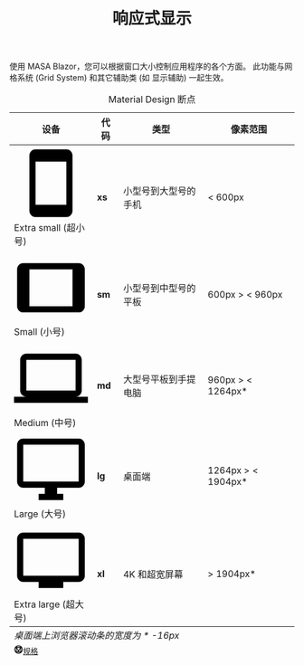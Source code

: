 ﻿---
order: 2
title: 响应式显示
---

使用 MASA Blazor，您可以根据窗口大小控制应用程序的各个方面。 此功能与网格系统 (Grid System) 和其它辅助类 (如 显示辅助) 一起生效。

<html>
 <head></head>
 <body>
  <div class="overflow-hidden mb-12 overflow-hidden m-sheet m-sheet--outlined theme--light rounded">
   <div class="m-data-table theme--light">
    <div class="m-data-table__wrapper">
     <table>
      <caption class="pa-4">
       Material Design 断点
      </caption>
      <thead>
       <tr class="text-left">
        <th>设备</th>
        <th>代码</th>
        <th>类型</th>
        <th>像素范围</th>
       </tr>
      </thead>
      <tbody>
       <tr>
        <td><span aria-hidden="true" class="m-icon notranslate m-icon--left theme--light">
          <svg xmlns="http://www.w3.org/2000/svg" viewbox="0 0 24 24" role="img" aria-hidden="true" class="m-icon__svg">
           <path d="M17,19H7V5H17M17,1H7C5.89,1 5,1.89 5,3V21A2,2 0 0,0 7,23H17A2,2 0 0,0 19,21V3C19,1.89 18.1,1 17,1Z"></path>
          </svg></span><span>Extra small (超小号)</span></td>
        <td><strong>xs</strong></td>
        <td>小型号到大型号的手机</td>
        <td>&lt; 600px</td>
       </tr>
       <tr>
        <td><span aria-hidden="true" class="m-icon notranslate m-icon--left theme--light">
          <svg xmlns="http://www.w3.org/2000/svg" viewbox="0 0 24 24" role="img" aria-hidden="true" class="m-icon__svg">
           <path d="M19,18H5V6H19M21,4H3C1.89,4 1,4.89 1,6V18A2,2 0 0,0 3,20H21A2,2 0 0,0 23,18V6C23,4.89 22.1,4 21,4Z"></path>
          </svg></span><span>Small (小号)</span></td>
        <td><strong>sm</strong></td>
        <td>小型号到中型号的平板</td>
        <td>600px &gt; &lt; 960px</td>
       </tr>
       <tr>
        <td><span aria-hidden="true" class="m-icon notranslate m-icon--left theme--light">
          <svg xmlns="http://www.w3.org/2000/svg" viewbox="0 0 24 24" role="img" aria-hidden="true" class="m-icon__svg">
           <path d="M4,6H20V16H4M20,18A2,2 0 0,0 22,16V6C22,4.89 21.1,4 20,4H4C2.89,4 2,4.89 2,6V16A2,2 0 0,0 4,18H0V20H24V18H20Z"></path>
          </svg></span><span>Medium (中号)</span></td>
        <td><strong>md</strong></td>
        <td>大型号平板到手提电脑</td>
        <td>960px &gt; &lt; 1264px*</td>
       </tr>
       <tr>
        <td><span aria-hidden="true" class="m-icon notranslate m-icon--left theme--light">
          <svg xmlns="http://www.w3.org/2000/svg" viewbox="0 0 24 24" role="img" aria-hidden="true" class="m-icon__svg">
           <path d="M21,16H3V4H21M21,2H3C1.89,2 1,2.89 1,4V16A2,2 0 0,0 3,18H10V20H8V22H16V20H14V18H21A2,2 0 0,0 23,16V4C23,2.89 22.1,2 21,2Z"></path>
          </svg></span><span>Large (大号)</span></td>
        <td><strong>lg</strong></td>
        <td>桌面端</td>
        <td>1264px &gt; &lt; 1904px*</td>
       </tr>
       <tr>
        <td><span aria-hidden="true" class="m-icon notranslate m-icon--left theme--light">
          <svg xmlns="http://www.w3.org/2000/svg" viewbox="0 0 24 24" role="img" aria-hidden="true" class="m-icon__svg">
           <path d="M21,17H3V5H21M21,3H3A2,2 0 0,0 1,5V17A2,2 0 0,0 3,19H8V21H16V19H21A2,2 0 0,0 23,17V5A2,2 0 0,0 21,3Z"></path>
          </svg></span><span>Extra large (超大号)</span></td>
        <td><strong>xl</strong></td>
        <td>4K 和超宽屏幕</td>
        <td>&gt; 1904px*</td>
       </tr>
      </tbody>
      <tfoot>
       <tr>
        <td colspan="4" class="text-caption text-center grey--text"><em>桌面端上浏览器滚动条的宽度为 * -16px </em></td>
       </tr>
       <tr>
        <td colspan="4" class="text-right text--secondary"><small class="d-block mr-n1 mb-n6"><a href="https://material.io/design/layout/responsive-layout-grid.html" rel="noopener noreferrer" target="_blank" class="text-decoration-none d-inline-flex align-center"><span aria-hidden="true" class="m-icon notranslate mr-1 theme--light" style="font-size: 16px; height: 16px; width: 16px; color: inherit;">
            <svg xmlns="http://www.w3.org/2000/svg" viewbox="0 0 24 24" role="img" aria-hidden="true" class="m-icon__svg" style="font-size: 16px; height: 16px; width: 16px;">
             <path d="M21,12C21,9.97 20.33,8.09 19,6.38V17.63C20.33,15.97 21,14.09 21,12M17.63,19H6.38C7.06,19.55 7.95,20 9.05,20.41C10.14,20.8 11.13,21 12,21C12.88,21 13.86,20.8 14.95,20.41C16.05,20 16.94,19.55 17.63,19M11,17L7,9V17H11M17,9L13,17H17V9M12,14.53L15.75,7H8.25L12,14.53M17.63,5C15.97,3.67 14.09,3 12,3C9.91,3 8.03,3.67 6.38,5H17.63M5,17.63V6.38C3.67,8.09 3,9.97 3,12C3,14.09 3.67,15.97 5,17.63M23,12C23,15.03 21.94,17.63 19.78,19.78C17.63,21.94 15.03,23 12,23C8.97,23 6.38,21.94 4.22,19.78C2.06,17.63 1,15.03 1,12C1,8.97 2.06,6.38 4.22,4.22C6.38,2.06 8.97,1 12,1C15.03,1 17.63,2.06 19.78,4.22C21.94,6.38 23,8.97 23,12Z"></path>
            </svg></span><span>规格</span></a></small></td>
       </tr>
      </tfoot>
     </table>
    </div>
   </div>
  </div>
 </body>
</html>
